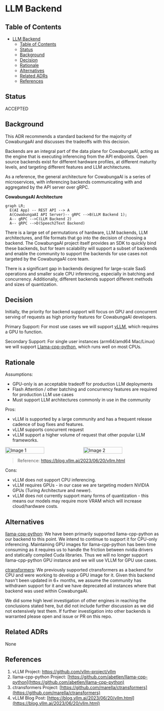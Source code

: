 # LLM Backend 

## Table of Contents

- [LLM Backend](#llm-backend)
  - [Table of Contents](#table-of-contents)
  - [Status](#status)
  - [Background](#background)
  - [Decision](#decision)
  - [Rationale](#rationale)
  - [Alternatives](#alternatives)
  - [Related ADRs](#related-adrs)
  - [References](#references)

## Status

ACCEPTED

## Background

This ADR recommends a standard backend for the majority of CowabungaAI and discusses the tradeoffs with this decision.

Backends are an integral part of the data plane for CowabungaAI, acting as the engine that is executing inferencing from the API endpoints. Open source backends exist for different hardware profiles, at different maturity levels, and targeting different features and LLM architectures.

As a reference, the general architecture for CowabungaAI is a series of microservices, with inferencing backends communicating with and aggregated by the API server over gRPC.

**CowabungaAI Architecture**
```mermaid
graph LR;
  E(AI App) -- REST API --> A
  A(CowabungaAI API Server)-- gRPC -->B(LLM Backend 1);
  A-- gRPC -->C(LLM Backend 2)
  A-- gRPC -->D(Speech2Text Backend)
```

There is a large set of permutations of hardware, LLM backends, LLM architectures, and file formats that go into the decision of choosing a backend. The CowabungaAI project itself provides an SDK to quickly bind these backends, but for team scalability will support a subset of backends and enable the community to support the backends for use cases not targeted by the CowabungaAI core team.

There is a significant gap in backends designed for large-scale SaaS operations and smaller scale CPU inferencing, especially in batching and concurrency. Additionally, different backends support different methods and sizes of quantization.

## Decision

Initially, the priority for backend support will focus on GPU and concurrent serving of requests as high priority features for CowabungaAI developers.

Primary Support: For most use cases we will support [vLLM](https://github.com/vllm-project/vllm), which requires a GPU to function.

Secondary Support: For single user instances (arm64/amd64 Mac/Linux) we will support [Llama-cpp-python](https://github.com/abetlen/llama-cpp-python), which runs well on most CPUs.

## Rationale

Assumptions:

* GPU-only is an acceptable tradeoff for production LLM deployments
* Flash Attention / other batching and concurrency features are required for production LLM use cases
* Must support LLM architectures commonly in use in the community

Pros:

* vLLM is supported by a large community and has a frequent release cadence of bug fixes and features.
* vLLM supports concurrent request
* vLLM support a higher volume of request that other popular LLM frameworks.

<div style="display: flex;">
  <img src="images/vllm-0.png" alt="Image 1" style="width: 50%;">
  <img src="images/vllm-1.png" alt="Image 2" style="width: 50%;">
</div>

> Reference: <https://blog.vllm.ai/2023/06/20/vllm.html>

Cons:

* vLLM does not support CPU inferencing.
* vLLM requires GPUs - in our case we are targeting modern NVIDIA GPUs (Turing Architecture and newer).
* vLLM does not currently support many forms of quantization - this means our models may require more VRAM which will increase cloud/hardware costs.

## Alternatives

[llama-cpp-python](https://github.com/abetlen/llama-cpp-python): We have been primarily supported llama-cpp-python as our backend to this point. We intend to continue to support it for CPU-only inferencing. Maintaining GPU images for llama-cpp-python has been time consuming as it requires us to handle the friction between nvidia drivers and statically compiled Cuda libraries. Thus we will no longer support llama-cpp-python GPU instance and we will use VLLM for GPU use cases.

[ctransformers](https://github.com/marella/ctransformers): We previously supported ctransformers as a backend for CPU and were working to develop a GPU image for it. Given this backend hasn't been updated in 6+ months, we assume the community has withdrawn support for it and we have deprecated all instances where that backend was used within CowabungaAI.

We did some high level investigation of other engines in reaching the conclusions stated here, but did not include further discussion as we did not extensively test them. If further investigation into other backends is warranted please open and issue or PR on this repo.

## Related ADRs

None

## References

1. vLLM Project: <https://github.com/vllm-project/vllm>
2. llama-cpp-python Project: [https://github.com/abetlen/llama-cpp-python](https://github.com/abetlen/llama-cpp-python)
3. ctransformers Project: [https://github.com/marella/ctransformers](https://github.com/marella/ctransformers)
4. vLLM Blog Post: [https://blog.vllm.ai/2023/06/20/vllm.html](https://blog.vllm.ai/2023/06/20/vllm.html)
